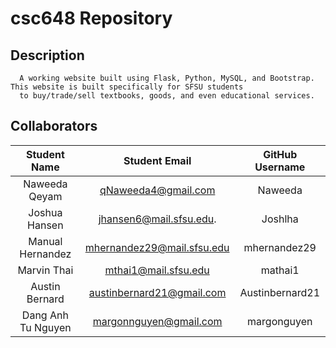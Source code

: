 # csc648 Repository


## Description
      A working website built using Flask, Python, MySQL, and Bootstrap. This website is built specifically for SFSU students 
      to buy/trade/sell textbooks, goods, and even educational services. 

## Collaborators

| Student Name       | Student Email              | GitHub Username         |
|    :----------:    |     :----------------:     |     :-------------:     |
| Naweeda Qeyam      | qNaweeda4@gmail.com        | Naweeda                 |
| Joshua Hansen      | jhansen6@mail.sfsu.edu.    | Joshlha                 |
| Manual Hernandez   | mhernandez29@mail.sfsu.edu | mhernandez29            |
| Marvin Thai        | mthai1@mail.sfsu.edu       | mathai1                 |
| Austin Bernard     | austinbernard21@gmail.com  | Austinbernard21         |
| Dang Anh Tu Nguyen | margonnguyen@gmail.com     | margonguyen             |


